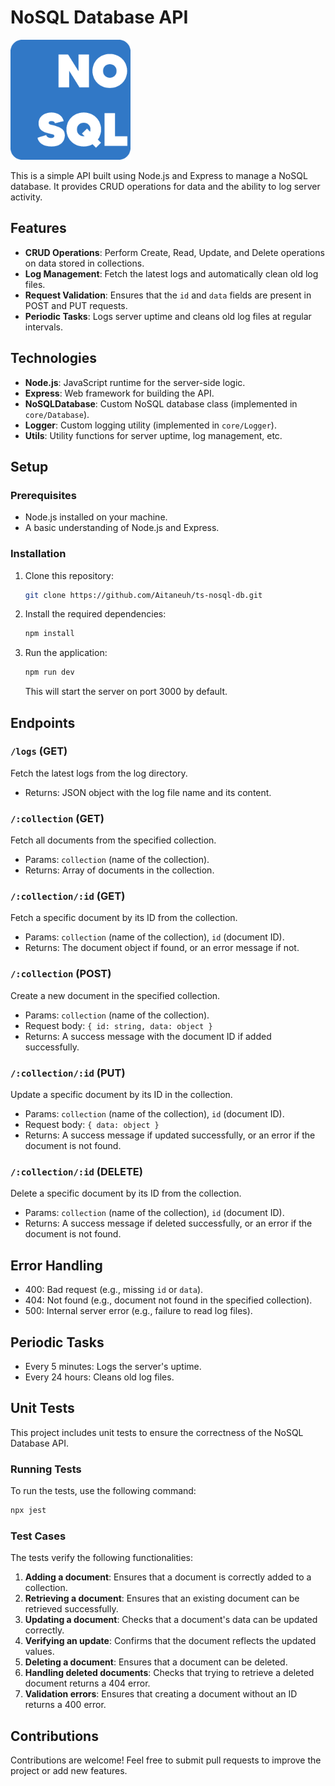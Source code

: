# NoSQL Database API

![No SQL](https://raw.githubusercontent.com/Aitaneuh/ts-nosql-db/refs/heads/main/public/android-chrome-192x192.png)

This is a simple API built using Node.js and Express to manage a NoSQL database. It provides CRUD operations for data and the ability to log server activity.

## Features

- **CRUD Operations**: Perform Create, Read, Update, and Delete operations on data stored in collections.
- **Log Management**: Fetch the latest logs and automatically clean old log files.
- **Request Validation**: Ensures that the `id` and `data` fields are present in POST and PUT requests.
- **Periodic Tasks**: Logs server uptime and cleans old log files at regular intervals.

## Technologies

- **Node.js**: JavaScript runtime for the server-side logic.
- **Express**: Web framework for building the API.
- **NoSQLDatabase**: Custom NoSQL database class (implemented in `core/Database`).
- **Logger**: Custom logging utility (implemented in `core/Logger`).
- **Utils**: Utility functions for server uptime, log management, etc.

## Setup

### Prerequisites

- Node.js installed on your machine.
- A basic understanding of Node.js and Express.

### Installation

1. Clone this repository:
   ```bash
   git clone https://github.com/Aitaneuh/ts-nosql-db.git
   ```

2. Install the required dependencies:
   ```bash
   npm install
   ```

3. Run the application:
   ```bash
   npm run dev
   ```

   This will start the server on port 3000 by default.

## Endpoints

### `/logs` (GET)
Fetch the latest logs from the log directory.
- Returns: JSON object with the log file name and its content.

### `/:collection` (GET)
Fetch all documents from the specified collection.
- Params: `collection` (name of the collection).
- Returns: Array of documents in the collection.

### `/:collection/:id` (GET)
Fetch a specific document by its ID from the collection.
- Params: `collection` (name of the collection), `id` (document ID).
- Returns: The document object if found, or an error message if not.

### `/:collection` (POST)
Create a new document in the specified collection.
- Params: `collection` (name of the collection).
- Request body: `{ id: string, data: object }`
- Returns: A success message with the document ID if added successfully.

### `/:collection/:id` (PUT)
Update a specific document by its ID in the collection.
- Params: `collection` (name of the collection), `id` (document ID).
- Request body: `{ data: object }`
- Returns: A success message if updated successfully, or an error if the document is not found.

### `/:collection/:id` (DELETE)
Delete a specific document by its ID from the collection.
- Params: `collection` (name of the collection), `id` (document ID).
- Returns: A success message if deleted successfully, or an error if the document is not found.

## Error Handling

- 400: Bad request (e.g., missing `id` or `data`).
- 404: Not found (e.g., document not found in the specified collection).
- 500: Internal server error (e.g., failure to read log files).

## Periodic Tasks

- Every 5 minutes: Logs the server's uptime.
- Every 24 hours: Cleans old log files.

## Unit Tests

This project includes unit tests to ensure the correctness of the NoSQL Database API.

### Running Tests

To run the tests, use the following command:
```bash
npx jest
```

### Test Cases

The tests verify the following functionalities:

1. **Adding a document**: Ensures that a document is correctly added to a collection.
2. **Retrieving a document**: Ensures that an existing document can be retrieved successfully.
3. **Updating a document**: Checks that a document's data can be updated correctly.
4. **Verifying an update**: Confirms that the document reflects the updated values.
5. **Deleting a document**: Ensures that a document can be deleted.
6. **Handling deleted documents**: Checks that trying to retrieve a deleted document returns a 404 error.
7. **Validation errors**: Ensures that creating a document without an ID returns a 400 error.

## Contributions

Contributions are welcome! Feel free to submit pull requests to improve the project or add new features.

